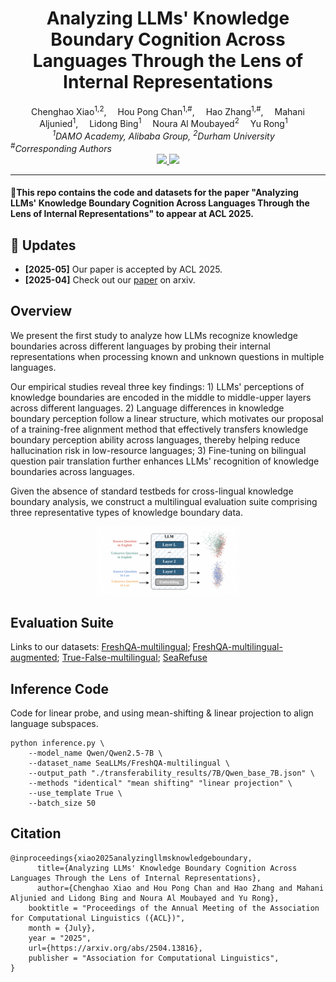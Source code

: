 <div align="center">

<h1>Analyzing LLMs' Knowledge Boundary Cognition Across Languages Through the Lens of Internal Representations</h1>

<div>
    <a target='_blank'>Chenghao Xiao<sup>1,2</sup>,</a>&emsp;
    <a target='_blank'>Hou Pong Chan<sup>1,#</sup>,</a>&emsp;
    <a target='_blank'>Hao Zhang<sup>1,#</sup>,</a>&emsp;
    <a target='_blank'>Mahani Aljunied<sup>1</sup>,</a>&emsp;
    <a target='_blank'>Lidong Bing<sup>1</sup></a>&emsp;
    <a target='_blank'>Noura Al Moubayed<sup>2</sup></a>&emsp;
    <a target='_blank'>Yu Rong<sup>1</sup></a>&emsp;
</div>

<div>
    <em><sup>1</sup>DAMO Academy, Alibaba Group, <sup>2</sup>Durham University</em>&emsp;
    
</div>
</div>
    <em><sup>#</sup>Corresponding Authors</em>
<div>

<div align="center">
  <a href="https://arxiv.org/pdf/2504.13816">
    <img src="https://img.shields.io/badge/Paper-arXiv-red">
  </a>
  <a href="https://huggingface.co/collections/SeaLLMs/evaluation-suite-for-hallucination-of-multilingual-llms-6842674a542c9011f1bfbefb">
    <img src="https://img.shields.io/badge/%F0%9F%A4%97%20Hugging%20Face-Collections-blue">
  </a>
</div>


---

</div>


#### 🌟This repo contains the code and datasets for the paper "Analyzing LLMs' Knowledge Boundary Cognition Across Languages Through the Lens of Internal Representations" to appear at ACL 2025.

## 🎉 Updates
- **[2025-05]** Our paper is accepted by ACL 2025.
- **[2025-04]** Check out our [paper](https://arxiv.org/pdf/2504.13816) on arxiv.

## Overview
We present the first study to analyze how LLMs recognize knowledge boundaries across different languages by probing their internal representations when processing known and unknown questions in multiple languages. 

Our empirical studies reveal three key findings: 1) LLMs' perceptions of knowledge boundaries are encoded in the middle to middle-upper layers across different languages. 2) Language differences in knowledge boundary perception follow a linear structure, which motivates our proposal of a training-free alignment method that effectively transfers knowledge boundary perception ability across languages, thereby helping reduce hallucination risk in low-resource languages; 3) Fine-tuning on bilingual question pair translation further enhances LLMs' recognition of knowledge boundaries across languages. 

Given the absence of standard testbeds for cross-lingual knowledge boundary analysis, we construct a multilingual evaluation suite comprising three representative types of knowledge boundary data.

<div align='center'><img src="./assets/knowledge_boundary_intro.png"  alt="NAME" width="45%"/></div>

<!--We are updating all code and resources.-->

## Evaluation Suite
Links to our datasets:
[FreshQA-multilingual](https://huggingface.co/datasets/SeaLLMs/FreshQA-multilingual); [FreshQA-multilingual-augmented](https://huggingface.co/datasets/SeaLLMs/FreshQA-multilingual-augmented); [True-False-multilingual](https://huggingface.co/datasets/SeaLLMs/TrueFalse-Statements-multilingual); [SeaRefuse](https://huggingface.co/datasets/SeaLLMs/SeaRefuse-test)

## Inference Code
Code for linear probe, and using mean-shifting \& linear projection to align language subspaces.
```
python inference.py \
    --model_name Qwen/Qwen2.5-7B \
    --dataset_name SeaLLMs/FreshQA-multilingual \
    --output_path "./transferability_results/7B/Qwen_base_7B.json" \
    --methods "identical" "mean shifting" "linear projection" \
    --use_template True \
    --batch_size 50
```

## Citation
```
@inproceedings{xiao2025analyzingllmsknowledgeboundary,
      title={Analyzing LLMs' Knowledge Boundary Cognition Across Languages Through the Lens of Internal Representations}, 
      author={Chenghao Xiao and Hou Pong Chan and Hao Zhang and Mahani Aljunied and Lidong Bing and Noura Al Moubayed and Yu Rong},
    booktitle = "Proceedings of the Annual Meeting of the Association for Computational Linguistics ({ACL})",
    month = {July},
    year = "2025",
    url={https://arxiv.org/abs/2504.13816}, 
    publisher = "Association for Computational Linguistics",
}
```
